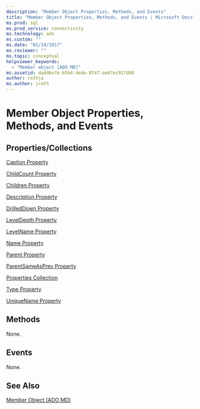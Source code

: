 ```yaml
---
description: "Member Object Properties, Methods, and Events"
title: "Member Object Properties, Methods, and Events | Microsoft Docs"
ms.prod: sql
ms.prod_service: connectivity
ms.technology: ado
ms.custom: ""
ms.date: "01/19/2017"
ms.reviewer: ""
ms.topic: conceptual
helpviewer_keywords: 
  - "Member object [ADO MD]"
ms.assetid: dadd6e7e-b5b4-4ede-8747-ae67ec917d90
author: rothja
ms.author: jroth
---
```

# Member Object Properties, Methods, and Events
## Properties/Collections  
 [Caption Property](./caption-property-ado-md.md)  
  
 [ChildCount Property](./childcount-property-ado-md.md)  
  
 [Children Property](./children-property-ado-md.md)  
  
 [Description Property](./description-property-ado-md.md)  
  
 [DrilledDown Property](./drilleddown-property-ado-md.md)  
  
 [LevelDepth Property](./leveldepth-property-ado-md.md)  
  
 [LevelName Property](./levelname-property-ado-md.md)  
  
 [Name Property](./name-property-ado-md.md)  
  
 [Parent Property](./parent-property-ado-md.md)  
  
 [ParentSameAsPrev Property](./parentsameasprev-property-ado-md.md)  
  
 [Properties Collection](../ado-api/properties-collection-ado.md)  
  
 [Type Property](./type-property-ado-md.md)  
  
 [UniqueName Property](./uniquename-property-ado-md.md)  
  
## Methods  
 None.  
  
## Events  
 None.  
  
## See Also  
 [Member Object (ADO MD)](./member-object-ado-md.md)
